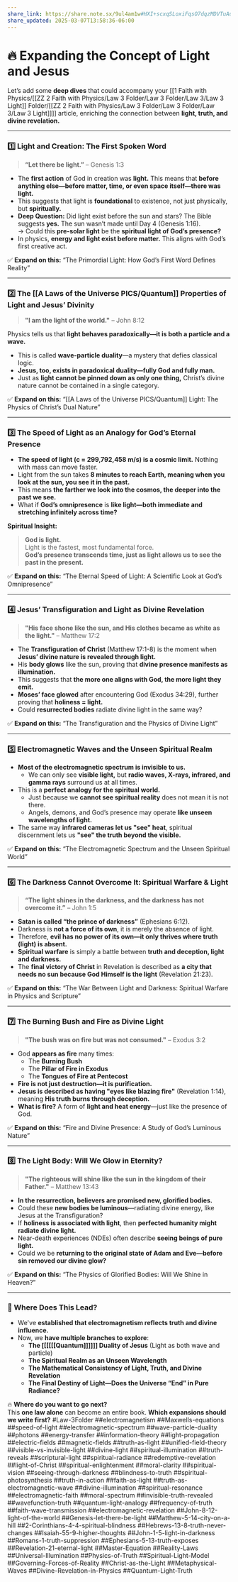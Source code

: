 ```yaml
---
share_link: https://share.note.sx/9ul4am1w#HXI+scxqSLoxiFqsO7dqzMDVTuAuMP4Ce1luuLRS5uE
share_updated: 2025-03-07T13:58:36-06:00
---
```

# **🔥 Expanding the Concept of Light and Jesus**

Let’s add some **deep dives** that could accompany your [[1 Faith with Physics/[[ZZ 2 Faith with Physics/Law 3 Folder/Law 3 Folder/Law 3/Law 3 Light]] Folder/[[ZZ 2 Faith with Physics/Law 3 Folder/Law 3 Folder/Law 3/Law 3 Light]]]] article, enriching the connection between **light, truth, and divine revelation.**

---

### **1️⃣ Light and Creation: The First Spoken Word**

> **“Let there be light.”** – Genesis 1:3

- The **first action** of God in creation was **light.** This means that **before anything else—before matter, time, or even space itself—there was light.**
- This suggests that light is **foundational** to existence, not just physically, but **spiritually.**
- **Deep Question:** Did light exist before the sun and stars? The Bible suggests **yes.** The sun wasn’t made until Day 4 (Genesis 1:16).  
    → Could this **pre-solar light** be the **spiritual light of God’s presence?**
- In physics, **energy and light exist before matter.** This aligns with God’s first creative act.

✅ **Expand on this:** “The Primordial Light: How God’s First Word Defines Reality”

---

### **2️⃣ The [[A Laws of the Universe PICS/Quantum]] Properties of Light and Jesus’ Divinity**

> **"I am the light of the world."** – John 8:12

Physics tells us that **light behaves paradoxically—it is both a particle and a wave.**

- This is called **wave-particle duality**—a mystery that defies classical logic.
- **Jesus, too, exists in paradoxical duality—fully God and fully man.**
- Just as **light cannot be pinned down as only one thing,** Christ’s divine nature cannot be contained in a single category.

✅ **Expand on this:** “[[A Laws of the Universe PICS/Quantum]] Light: The Physics of Christ’s Dual Nature”

---

### **3️⃣ The Speed of Light as an Analogy for God’s Eternal Presence**

- **The speed of light (c = 299,792,458 m/s) is a cosmic limit.** Nothing with mass can move faster.
- Light from the sun takes **8 minutes to reach Earth, meaning when you look at the sun, you see it in the past.**
- This means **the farther we look into the cosmos, the deeper into the past we see.**
- What if **God’s omnipresence** is **like light—both immediate and stretching infinitely across time?**

**Spiritual Insight:**

> **God is light.**  
> Light is the fastest, most fundamental force.  
> **God’s presence transcends time, just as light allows us to see the past in the present.**

✅ **Expand on this:** “The Eternal Speed of Light: A Scientific Look at God’s Omnipresence”

---

### **4️⃣ Jesus’ Transfiguration and Light as Divine Revelation**

> **"His face shone like the sun, and His clothes became as white as the light."** – Matthew 17:2

- The **Transfiguration of Christ** (Matthew 17:1-8) is the moment when **Jesus’ divine nature is revealed through light.**
- His **body glows** like the sun, proving that **divine presence manifests as illumination.**
- This suggests that **the more one aligns with God, the more light they emit.**
- **Moses’ face glowed** after encountering God (Exodus 34:29), further proving that **holiness = light.**
- Could **resurrected bodies** radiate divine light in the same way?

✅ **Expand on this:** “The Transfiguration and the Physics of Divine Light”

---

### **5️⃣ Electromagnetic Waves and the Unseen Spiritual Realm**

- **Most of the electromagnetic spectrum is invisible to us.**
    - We can only see **visible light,** but **radio waves, X-rays, infrared, and gamma rays** surround us at all times.
- This is a **perfect analogy for the spiritual world.**
    - Just because we **cannot see spiritual reality** does not mean it is not there.
    - Angels, demons, and God’s presence may operate **like unseen wavelengths of light.**
- The same way **infrared cameras let us "see" heat**, spiritual discernment lets us **"see" the truth beyond the visible.**

✅ **Expand on this:** “The Electromagnetic Spectrum and the Unseen Spiritual World”

---

### **6️⃣ The Darkness Cannot Overcome It: Spiritual Warfare & Light**

> **“The light shines in the darkness, and the darkness has not overcome it.”** – John 1:5

- **Satan is called “the prince of darkness”** (Ephesians 6:12).
- Darkness is **not a force of its own**, it is merely the absence of light.
- Therefore, **evil has no power of its own—it only thrives where truth (light) is absent.**
- **Spiritual warfare** is simply a battle between **truth and deception, light and darkness.**
- The **final victory of Christ** in Revelation is described as **a city that needs no sun because God Himself is the light** (Revelation 21:23).

✅ **Expand on this:** “The War Between Light and Darkness: Spiritual Warfare in Physics and Scripture”

---

### **7️⃣ The Burning Bush and Fire as Divine Light**

> **"The bush was on fire but was not consumed."** – Exodus 3:2

- God **appears as fire** many times:
    - The **Burning Bush**
    - The **Pillar of Fire in Exodus**
    - The **Tongues of Fire at Pentecost**
- **Fire is not just destruction—it is purification.**
- **Jesus is described as having "eyes like blazing fire"** (Revelation 1:14), meaning **His truth burns through deception.**
- **What is fire?** A form of **light and heat energy**—just like the presence of God.

✅ **Expand on this:** “Fire and Divine Presence: A Study of God’s Luminous Nature”

---

### **8️⃣ The Light Body: Will We Glow in Eternity?**

> **"The righteous will shine like the sun in the kingdom of their Father."** – Matthew 13:43

- **In the resurrection, believers are promised new, glorified bodies.**
- Could these **new bodies be luminous**—radiating divine energy, like Jesus at the Transfiguration?
- If **holiness is associated with light**, then **perfected humanity might radiate divine light.**
- Near-death experiences (NDEs) often describe **seeing beings of pure light.**
- Could we be **returning to the original state of Adam and Eve—before sin removed our divine glow?**

✅ **Expand on this:** “The Physics of Glorified Bodies: Will We Shine in Heaven?”

---

### **🔮 Where Does This Lead?**

- We've **established that electromagnetism reflects truth and divine influence.**
- Now, we **have multiple branches to explore**:
    - **The [[[[[[Quantum]]]]]] Duality of Jesus** (Light as both wave and particle)
    - **The Spiritual Realm as an Unseen Wavelength**
    - **The Mathematical Consistency of Light, Truth, and Divine Revelation**
    - **The Final Destiny of Light—Does the Universe “End” in Pure Radiance?**

🔥 **Where do you want to go next?**  
This **one law alone** can become an entire book. **Which expansions should we write first?**
#Law-3Folder
##electromagnetism
##Maxwells-equations
##speed-of-light
##electromagnetic-spectrum
##wave-particle-duality
##photons
##energy-transfer
##information-theory
##light-propagation
##electric-fields
##magnetic-fields
##truth-as-light
##unified-field-theory
##visible-vs-invisible-light
##divine-light
##spiritual-illumination
##truth-reveals
##scriptural-light
##spiritual-radiance
##redemptive-revelation
##light-of-Christ
##spiritual-enlightenment
##moral-clarity
##spiritual-vision
##seeing-through-darkness
##blindness-to-truth
##spiritual-photosynthesis
##truth-in-action
##faith-as-light
##truth-as-electromagnetic-wave
##divine-illumination
##spiritual-resonance
##electromagnetic-faith
##moral-spectrum
##invisible-truth-revealed
##wavefunction-truth
##quantum-light-analogy
##frequency-of-truth
##faith-wave-transmission
##electromagnetic-revelation
##John-8-12-light-of-the-world
##Genesis-let-there-be-light
##Matthew-5-14-city-on-a-hill
##2-Corinthians-4-4-spiritual-blindness
##Hebrews-13-8-truth-never-changes
##Isaiah-55-9-higher-thoughts
##John-1-5-light-in-darkness
##Romans-1-truth-suppression
##Ephesians-5-13-truth-exposes
##Revelation-21-eternal-light
##Master-Equation
##Reality-Laws
##Universal-Illumination
##Physics-of-Truth
##Spiritual-Light-Model
##Governing-Forces-of-Reality
##Christ-as-the-Light
##Metaphysical-Waves
##Divine-Revelation-in-Physics
##Quantum-Light-Truth